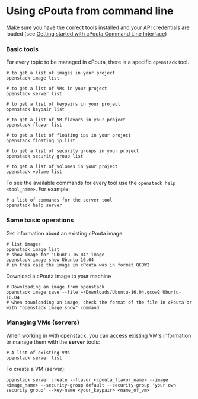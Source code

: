 # Using cPouta from command line
Make sure you have the correct tools installed and your API credentials are loaded (see [Getting started with cPouta Command Line Interface](Pouta-CLI-Getting_started.md))

### Basic tools
For every topic to be managed in cPouta, there is a specific `openstack` tool.

```shell
# to get a list of images in your project
openstack image list

# to get a list of VMs in your project
openstack server list

# to get a list of keypairs in your project
openstack keypair list

# to get a list of VM flavors in your project
openstack flavor list

# to get a list of floating ips in your project
openstack floating ip list

# to get a list of security groups in your project
openstack security group list

# to get a list of volumes in your project
openstack volume list
```

To see the available commands for every tool use the `openstack help <tool_name>`. For example:
```shell
# a list of commands for the server tool
openstack help server
```

### Some basic operations

Get information about an existing cPouta image:
```shell
# list images
openstack image list
# show image for "Ubuntu-16.04" image
openstack image show Ubuntu-16.04
# in this case the image in cPouta was in format QCOW2
```

Download a cPouta image to your machine
```shell
# Downloading an image from openstack
openstack image save --file ~/Downloads/Ubuntu-16.04.qcow2 Ubuntu-16.04
# when downloading an image, check the format of the file in cPouta or with "openstack image show" command
```

### Managing VMs (servers)
When working in with openstack, you can access existing VM's information or manage them with the **server** tools:
```shell
# A list of existing VMs
openstack server list
```

To create a VM (server):
```shell
openstack server create --flavor <cpouta_flavor_name> --image <image_name> --security-group default --security-group 'your own security group' --key-name <your_keypair> <name_of_vm>
```
